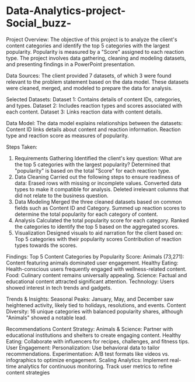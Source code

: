 # Data-Analytics-project-Social_buzz-

Project Overview:
The objective of this project is to analyze the client's content categories and identify the top 5 categories with the largest popularity. Popularity is measured by a "Score" assigned to each reaction type. The project involves data gathering, cleaning and modeling datasets, and presenting findings in a PowerPoint presentation.

Data Sources:
The client provided 7 datasets, of which 3 were found relevant to the problem statement based on the data model. These datasets were cleaned, merged, and modeled to prepare the data for analysis.

Selected Datasets:
Dataset 1: Contains details of content IDs, categories, and types.
Dataset 2: Includes reaction types and scores associated with each content.
Dataset 3: Links reaction data with content details.

Data Model:
The data model explains relationships between the datasets: 
Content ID links details about content and reaction information.
Reaction type and reaction score as measures of popularity.

Steps Taken:
1. Requirements Gathering
Identified the client's key question: What are the top 5 categories with the largest popularity?
Determined that "popularity" is based on the total "Score" for each reaction type.
2. Data Cleaning
Carried out the following steps to ensure readiness of data:
Erased rows with missing or incomplete values.
Converted data types to make it compatible for analysis.
Deleted irrelevant columns that did not relate to the business question.
3. Data Modeling
Merged the three cleaned datasets based on common fields such as Content ID and Category.
Summed up reaction scores to determine the total popularity for each category of content.
4. Analysis
Calculated the total popularity score for each category.
Ranked the categories to identify the top 5 based on the aggregated scores.
5. Visualization
Designed visuals to aid narration for the client based on:
Top 5 categories with their popularity scores
Contribution of reaction types towards the scores.

Findings:
Top 5 Content Categories by Popularity Score:
Animals (73,271): Content featuring animals dominated user engagement.
Healthy Eating: Health-conscious users frequently engaged with wellness-related content.
Food: Culinary content remains universally appealing.
Science: Factual and educational content attracted significant attention.
Technology: Users showed interest in tech trends and gadgets.

Trends & Insights:
Seasonal Peaks: January, May, and December saw heightened activity, likely tied to holidays, resolutions, and events.
Content Diversity: 16 unique categories with balanced popularity shares, although "Animals" showed a notable lead.

Recommendations
Content Strategy:
Animals & Science: Partner with educational institutions and shelters to create engaging content.
Healthy Eating: Collaborate with influencers for recipes, challenges, and fitness tips.
User Engagement:
Personalization: Use behavioral data to tailor recommendations.
Experimentation: A/B test formats like videos vs. infographics to optimize engagement.
Scaling Analytics:
Implement real-time analytics for continuous monitoring.
Track user metrics to refine content strategies


